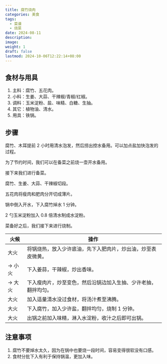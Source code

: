 ```yaml
---
title: 腐竹烧肉
categories: 美食
tags:
  - 菜谱
  - 烧菜
date: 2024-08-11
description: 
image: 
weight: 1
draft: false
lastmod: 2024-10-06T12:22:14+08:00
---
```

## 食材与用具

1. 主料：腐竹、五花肉。
2. 小料：生姜、大蒜、干辣椒/青椒/红椒。
3. 调料：玉米淀粉、盐、味精、白糖、生抽。
4. 其它：植物油、清水。
5. 用具：铁锅。

## 步骤

腐竹、木耳提前 2 小时用清水泡发，然后捞出控水备用。可以加点盐加快泡发的过程。

为了节约时间，我们可以在备菜之前烧一壶开水备用。

接下来我们进行备菜。

腐竹、生姜、大蒜、干辣椒切段。

五花肉将瘦肉和肥肉分开切成薄片。

锅中倒入开水，下入腐竹焯水 1 分钟。

2 勺玉米淀粉加入 0.8 倍清水制成水淀粉。

菜备好之后，我们接下来进行烧制。

| 火候    | 操作                              |
| ----- | ------------------------------- |
| 大火    | 将锅烧热，放入少许底油，先下入肥肉片，炒出油，炒至表皮微黄。  |
| -> 小火 | 下入姜蒜，干辣椒，炒出香味。                  |
| -> 大火 | 下入瘦肉片，炒至变色，然后沿锅边加入生抽、少许老抽，翻拌均匀。 |
| 大火    | 加入适量清水没过食材，将汤汁煮至沸腾。             |
| 大火    | 下入腐竹，加入少许盐，翻拌均匀，烧制 1 分钟。        |
| 大火    | 出锅之前加入味精，淋入水淀粉，收汁之后即可出锅。        |

## 注意事项

1. 腐竹不要焯水太久，因为在锅中也要烧一段时间，容易变得很软没有口感。
2. 食材分批下入有利于保持锅温，更加入味。


